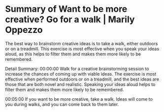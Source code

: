 # Summary of Want to be more creative? Go for a walk | Marily Oppezzo

The best way to brainstorm creative ideas is to take a walk, either outdoors or on a treadmill. This exercise is most effective when you speak your ideas aloud, as this helps to filter them and makes them more likely to be remembered.

Detail Summary: 
00:00:00
Walk for a creative brainstorming session to increase the chances of coming up with viable ideas. The exercise is most effective when performed outdoors or on a treadmill, and the best ideas are those that are both novel and realistic. Speaking your ideas aloud helps to filter them and makes them more likely to be remembered.

00:05:00
If you want to be more creative, take a walk. Ideas will come to you during walks, and you can come back to them later.


